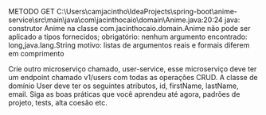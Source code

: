 METODO GET
C:\Users\camjacintho\IdeaProjects\spring-boot\anime-service\src\main\java\com\jacinthocaio\domain\Anime.java:20:24
java: construtor Anime na classe com.jacinthocaio.domain.Anime não pode ser aplicado a tipos fornecidos;
obrigatório: nenhum argumento
encontrado: long,java.lang.String
motivo: listas de argumentos reais e formais diferem em comprimento




Crie outro microserviço chamado, user-service,
esse microserviço deve ter um endpoint chamado v1/users com todas as operações CRUD.
A classe de domínio User deve ter os seguintes atributos, id, firstName, lastName, email. 
Siga as boas práticas que você aprendeu até agora, padrões de projeto, tests, alta coesão etc.